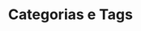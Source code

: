 ---
view: CategoriesTags
lang: pt-BR

title: Categorias e Tags

categories:
  - slug: semantica
    label: Semântica
    to: /categorias/sematica
    tags:
      - label: Estrutura de títulos
        slug: estrutura-de-titulos
  - slug: acessibilidade
    label: Acessibilidade
    to: /categorias/acessibilidade
    tags:
      - label: Aria
        slug: aria
      - label: WCAG
        slug: wcag
  - slug: html5
    label: HTML 5
    to: /categorias/html5
    tags:
      - label: Doctype
        slug: doctype
  - slug: seo
    label: SEO
    to: /categorias/seo
    tags:
      - label: GSC
        slug: gsc
  - slug: ux
    label: UX
    to: /categorias/ux
    tags:
      - label: Princípios de design
        slug: principios-de-design
  - slug: web-components
    label: Web Components
    to: /categorias/web-components
    tags:
      - label: Shadow DOM
        slug: shadow-dom
  - slug: web-performance
    label: Web Perfromance
    to: /categorias/web-performance
    tags:
      - label: Lighthouse
        slug: lighthouse
  - slug: web-apis
    label: Web APIs
    to: /categorias/web-apis
    tags:
      - label: Fetch API
        slug: fetch-api
  - slug: seguranca
    label: Segurança
    to: /categorias/seguranca
    tags:
      - label: rel noopener
        slug: rel-noopener
  - slug: videos
    label: Vídeos
    to: /categorias/videos
    tags:
      - label: Séries em vídeo
        slug: series-em-video
---